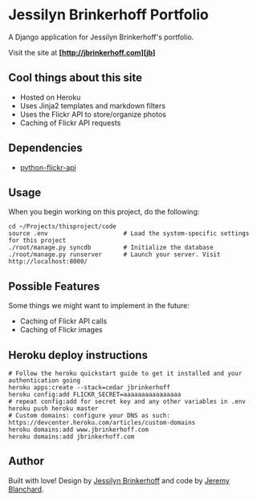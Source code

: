 # Jessilyn Brinkerhoff Portfolio

A Django application for Jessilyn Brinkerhoff's portfolio.

Visit the site at **[http://jbrinkerhoff.com][jb]**

## Cool things about this site

  * Hosted on Heroku
  * Uses Jinja2 templates and markdown filters
  * Uses the Flickr API to store/organize photos
  * Caching of Flickr API requests

## Dependencies

  * [python-flickr-api](http://code.google.com/p/python-flickr-api/)

## Usage
When you begin working on this project, do the following:

    cd ~/Projects/thisproject/code
    source .env                     # Load the system-specific settings for this project
    ./root/manage.py syncdb         # Initialize the database
    ./root/manage.py runserver      # Launch your server. Visit http://localhost:8000/


## Possible Features
Some things we might want to implement in the future:

  * Caching of Flickr API calls
  * Caching of Flickr images

## Heroku deploy instructions

    # Follow the heroku quickstart guide to get it installed and your authentication going
    heroku apps:create --stack=cedar jbrinkerhoff
    heroku config:add FLICKR_SECRET=aaaaaaaaaaaaaaaa
    # repeat config:add for secret key and any other variables in .env
    heroku push heroku master
    # Custom domains: configure your DNS as such: https://devcenter.heroku.com/articles/custom-domains
    heroku domains:add www.jbrinkerhoff.com
    heroku domains:add jbrinkerhoff.com



## Author
Built with love! Design by [Jessilyn Brinkerhoff][jb] and code by [Jeremy Blanchard](http://blanchardjeremy.com).


[jb]: http://jbrinkerhoff.com